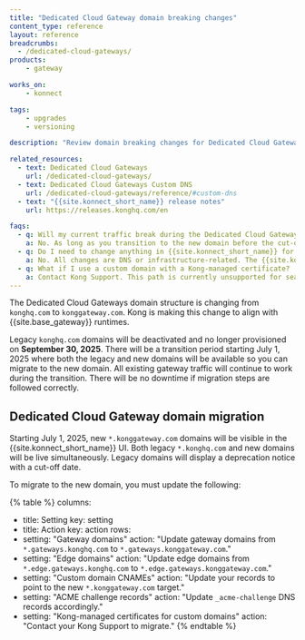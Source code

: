 ```yaml
---
title: "Dedicated Cloud Gateway domain breaking changes"
content_type: reference
layout: reference
breadcrumbs:
  - /dedicated-cloud-gateways/
products:
    - gateway

works_on:
    - konnect

tags:
    - upgrades
    - versioning

description: "Review domain breaking changes for Dedicated Cloud Gateways."

related_resources:
  - text: Dedicated Cloud Gateways
    url: /dedicated-cloud-gateways/
  - text: Dedicated Cloud Gateways Custom DNS
    url: /dedicated-cloud-gateways/reference/#custom-dns
  - text: "{{site.konnect_short_name}} release notes"
    url: https://releases.konghq.com/en

faqs:
  - q: Will my current traffic break during the Dedicated Cloud Gateways domain migration?
    a: No. As long as you transition to the new domain before the cut-off date on September 30, 2025, there will be no downtime.
  - q: Do I need to change anything in {{site.konnect_short_name}} for the Dedicated Cloud Gateways domain migration?
    a: No. All changes are DNS or infrastructure-related. The {{site.konnect_short_name}} UI will automatically reflect domain mappings.
  - q: What if I use a custom domain with a Kong-managed certificate?
    a: Contact Kong Support. This path is currently unsupported for seamless migration.
---
```


The Dedicated Cloud Gateways domain structure is changing from `konghq.com` to `konggateway.com`. Kong is making this change to align with {{site.base_gateway}} runtimes. 

Legacy `konghq.com` domains will be deactivated and no longer provisioned on **September 30, 2025**. There will be a transition period starting July 1, 2025 where both the legacy and new domains will be available so you can migrate to the new domain. All existing gateway traffic will continue to work during the transition. There will be no downtime if migration steps are followed correctly.

## Dedicated Cloud Gateway domain migration

Starting July 1, 2025, new `*.konggateway.com` domains will be visible in the {{site.konnect_short_name}} UI. Both legacy `*.konghq.com` and new domains will be live simultaneously. Legacy domains will display a deprecation notice with a cut-off date.

To migrate to the new domain, you must update the following:

<!--vale off-->
{% table %}
columns:
  - title: Setting
    key: setting
  - title: Action
    key: action
rows:
  - setting: "Gateway domains"
    action: "Update gateway domains from `*.gateways.konghq.com` to `*.gateways.konggateway.com`."
  - setting: "Edge domains"
    action: "Update edge domains from `*.edge.gateways.konghq.com` to `*.edge.gateways.konggateway.com`."
  - setting: "Custom domain CNAMEs"
    action: "Update your records to point to the new `*.konggateway.com` target."
  - setting: "ACME challenge records"
    action: "Update `_acme-challenge` DNS records accordingly."
  - setting: "Kong-managed certificates for custom domains"
    action: "Contact your Kong Support to migrate."
{% endtable %}
<!--vale on-->